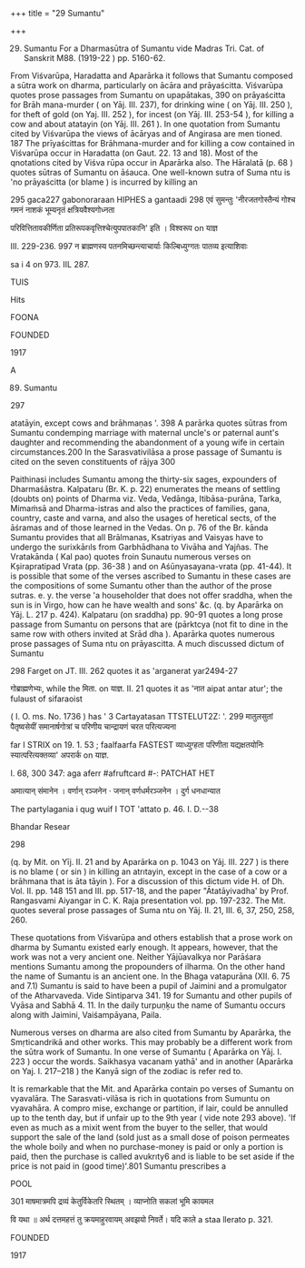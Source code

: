 +++
title = "29 Sumantu"

+++

29. Sumantu For a Dharmasūtra of Sumantu vide Madras Tri. Cat. of Sanskrit M88. (1919-22 ) pp. 5160-62. 

From Viśvarūpa, Haradatta and Aparārka it follows that Sumantu composed a sūtra work on dharma, particularly on ācāra and prāyaścitta. Viśvarūpa quotes prose passages from Sumantu on upapātakas, 390 on prāyaścitta for Brāh mana-murder ( on Yāj. III. 237), for drinking wine ( on Yāj. III. 250 ), for theft of gold (on Yaj. III. 252 ), for incest (on Yāj. III. 253-54 ), for killing a cow and about atatayin (on Yāj. III. 261 ). In one quotation from Sumantu cited by Viśvarūpa the views of ācāryas and of Angirasa are men tioned. 187 The prīyaścittas for Brāhmana-murder and for killing a cow contained in Viśvarūpa occur in Haradatta (on Gaut. 22. 13 and 18). Most of the qnotations cited by Viśva rūpa occur in Aparārka also. The Hāralatā (p. 68 ) quotes sūtras of Sumantu on āśauca. One well-known sutra of Suma ntu is 'no prāyaścitta (or blame ) is incurred by killing an 

295 gaca227 gabonoraraan HIPHES a gantaadi 298 एवं सुमन्तुः 'नीरजतगोस्तैन्यं गोश्च गमनं नाशकं भूम्यनृतं क्षत्रियवैश्यगोध्नता 

परिवित्तितावकीर्णिता प्रतिरूपकवृत्तिश्चेत्युपपातकानि' इति । विश्वरूप on याज्ञ 

III. 229-236. 997 न ब्राह्मणस्य पतनमिच्छन्त्याचार्याः किल्बिध्युग्गतः पातव्य इत्याशिवाः 

sa i 4 on 973. IIL 287. 

TUIS 

Hits 

FOONA 

FOUNDED 

1917 

A 

89. Sumantu 

297 

atatāyin, except cows and brāhmaṇas '. 398 A parārka quotes sūtras from Sumantu condemping marriage with maternal uncle's or paternal aunt's daughter and recommending the abandonment of a young wife in certain circumstances.200 In the Sarasvativilāsa a prose passage of Sumantu is cited on the seven constituents of rājya 300 

Paithinasi includes Sumantu among the thirty-six sages, expounders of Dharmaśāstra. Kalpataru (Br. K. p. 22) enumerates the means of settling (doubts on) points of Dharma viz. Veda, Vedānga, Itibāsa-purāna, Tarka, Mimaṁsā and Dharma-istras and also the practices of families, gana, country, caste and varna, and also the usages of heretical sects, of the āśramas and of those learned in the Vedas. On p. 76 of the Br. kānda Sumantu provides that all Brālmanas, Ksatriyas and Vaisyas have to undergo the surixkārıls from Garbhādhana to Vivāha and Yajñas. The Vratakānda ( Kal pao) quotes froin Sunautu numerous verses on Kșirapratipad Vrata (pp. 36-38 ) and on Aśūnyasayana-vrata (pp. 41-44). It is possible that some of the verses ascribed to Sumantu in these cases are the compositions of some Sumantu other than the author of the prose sutras. e. y. the verse 'a householder that does not offer sraddha, when the sun is in Virgo, how can he have wealth and sons' &c. (q. by Aparārka on Yāj. L. 217 p. 424). Kalpataru (on sraddha) pp. 90-91 quotes a long prose passage from Sumantu on persons that are (pārktcya (not fit to dine in the same row with others invited at Srād dha ). Aparārka quotes numerous prose passages of Suma ntu on prāyascitta. A much discussed dictum of Sumantu 

298 Farget on JT. III. 262 quotes it as 'arganerat yar2494-27 

गोब्राह्मणेभ्यः, while the मिता. on याज्ञ. II. 21 quotes it as 'नात aipat antar atur'; the fulaust of sifaraoist 

( I. O. ms. No. 1736 ) has ' 3 Cartayatasan TTSTELUT2Z: '. 299 मातुलसुतां पैतृष्वसेयीं समानार्षगोत्रां च परिणीय चान्द्रायणं चरत परित्यज्यना 

far I STRIX on 19. 1. 53 ; faalfaarfa FASTEST व्याध्युग्हता परिणीता यद्यक्षतयोनिः स्यात्परित्यक्तव्या' अपरार्क on याज्ञ. 

I. 68, 300 347: aga aferr \#afruftcard \#-: PATCHAT HET 

अमात्यान् संमानेन । वर्णान् रञ्जनेन · जनान् वर्णधर्मरञ्जनेन । दुर्ग धनधान्यात 

The partylagania i qug wuif I TOT 'attato p. 46. I. D.--38 

Bhandar Resear 

298 



(q. by Mit. on Yīj. II. 21 and by Aparārka on p. 1043 on Yāj. III. 227 ) is there is no blame ( or sin ) in killing an atrıtayin, except in the case of a cow or a brāhmana that is āta tāyin ). For a discussion of this dictum vide H. of Dh. Vol. II. pp. 148 151 and III. pp. 517-18, and the paper "Ātatāyivadha' by Prof. Rangasvami Aiyangar in C. K. Raja presentation vol. pp. 197-232. The Mit. quotes several prose passages of Suma ntu on Yāj. II. 21, III. 6, 37, 250, 258, 260. 

These quotations from Viśvarūpa and others establish that a prose work on dharma by Sumantu existed early enough. It appears, however, that the work was not a very ancient one. Neither Yājūavalkya nor Parāśara mentions Sumantu among the propounders of ilharma. On the other hand the name of Sumantu is an ancient one. In the Bhaga vatapurāna (XII. 6. 75 and 7.1) Sumantu is said to have been a pupil of Jaimini and a promulgator of the Atharvaveda. Vide Sintiparva 341. 19 for Sumantu and other pupils of Vyāsa and Sabhā 4. 11. In the daily turpuṇķu the name of Sumantu occurs along with Jaimini, Vaiśampāyana, Paila. 

Numerous verses on dharma are also cited from Sumantu by Aparārka, the Smṛticandrikā and other works. This may probably be a different work from the sūtra work of Sumantu. In one verse of Sumantu ( Aparārka on Yāj. I. 223 ) occur the words. Saikhasya vacanam yathā' and in another (Aparārka on Yaj. I. 217–218 ) the Kanyā sign of the zodiac is refer red to. 

It is remarkable that the Mit. and Aparārka contain po verses of Sumantu on vyavalāra. The Sarasvati-vilāsa is rich in quotations from Sumuntu on vyavahāra. A compro mise, exchange or partition, if lair, could be annulled up to the tenth day, but if unfair up to the 9th year ( vide note 293 above). 'If even as much as a mixit went from the buyer to the seller, that would support the sale of the land (sold just as a small dose of poison permeates the whole boily and when no purchase-money is paid or only a portion is paid, then the purchase is called avukrıty6 and is liable to be set aside if the price is not paid in (good time)'.801 Sumantu prescribes a 

POOL 

301 माषमात्रमपि द्रव्यं केतुर्विकेतरि स्थितम् । व्याप्नोति सकलां भूमि कायमल 

वि यथा ॥ अर्थ दत्तमहत्तं तु क्रयमाहुरवायम् अवझयो निवर्ते। यदि काले a staa llerato p. 321. 

FOUNDED 

1917 
